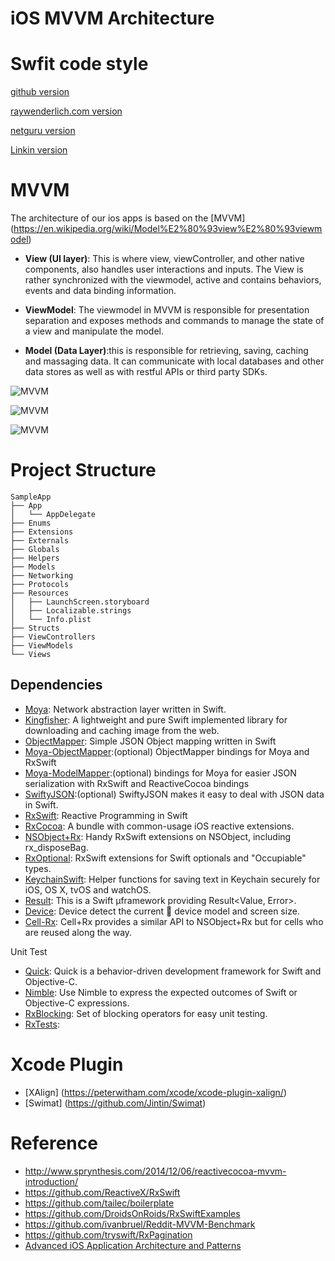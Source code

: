 # iOS MVVM Architecture

# Swfit code style
[github version](https://github.com/github/swift-style-guide)

[raywenderlich.com version](https://github.com/raywenderlich/swift-style-guide)

[netguru version](https://github.com/netguru/swift-style-guide)

[Linkin version](https://github.com/linkedin/swift-style-guide)

# MVVM
The architecture of our ios apps is based on the [MVVM] (https://en.wikipedia.org/wiki/Model%E2%80%93view%E2%80%93viewmodel)

* __View (UI layer)__: This is where view, viewController, and other native components, also handles user interactions and inputs. The View is rather synchronized with the viewmodel, active and contains behaviors, events and data binding information.

* __ViewModel__: The viewmodel in MVVM is responsible for presentation separation and exposes methods and commands to manage the state of a view and manipulate the model.

* __Model (Data Layer)__:this is responsible for retrieving, saving, caching and massaging data. It can communicate with local databases and other data stores as well as with restful APIs or third party SDKs.


![MVVM](https://upload.wikimedia.org/wikipedia/commons/thumb/8/87/MVVMPattern.png/660px-MVVMPattern.png)

![MVVM](http://cases.azoft.com/images/2015/12/pattern-mvvm-scheme.png)

![MVVM](http://www.sprynthesis.com/assets/images/MCVMVMV.gif)

# Project Structure

```
SampleApp
├── App
│   └── AppDelegate
├── Enums
├── Extensions
├── Externals
├── Globals
├── Helpers
├── Models
├── Networking
├── Protocols
├── Resources
│   ├── LaunchScreen.storyboard
│   ├── Localizable.strings
│   └── Info.plist
├── Structs
├── ViewControllers
├── ViewModels
└── Views
```

## Dependencies

- [Moya](https://github.com/Moya/Moya): Network abstraction layer written in Swift.
- [Kingfisher](https://github.com/onevcat/Kingfisher): A lightweight and pure Swift implemented library for downloading and caching image from the web.
- [ObjectMapper](https://github.com/Hearst-DD/ObjectMapper): Simple JSON Object mapping written in Swift
- [Moya-ObjectMapper](https://github.com/ivanbruel/Moya-ObjectMapper):(optional) ObjectMapper bindings for Moya and RxSwift
- [Moya-ModelMapper](https://github.com/sunshinejr/Moya-ModelMapper):(optional) bindings for Moya for easier JSON serialization with RxSwift and ReactiveCocoa bindings
- [SwiftyJSON](https://github.com/SwiftyJSON/SwiftyJSON):(optional) SwiftyJSON makes it easy to deal with JSON data in Swift.
- [RxSwift](https://github.com/ReactiveX/RxSwift): Reactive Programming in Swift
- [RxCocoa](https://github.com/ReactiveX/RxSwift/tree/master/RxCocoa/iOS): A bundle with common-usage iOS reactive extensions.
- [NSObject+Rx](https://github.com/RxSwiftCommunity/NSObject-Rx): Handy RxSwift extensions on NSObject, including rx_disposeBag.
- [RxOptional](https://github.com/RxSwiftCommunity/RxOptional): RxSwift extensions for Swift optionals and "Occupiable" types.
- [KeychainSwift](https://github.com/marketplacer/keychain-swift): Helper functions for saving text in Keychain securely for iOS, OS X, tvOS and watchOS.
- [Result](https://github.com/antitypical/Result): This is a Swift µframework providing Result<Value, Error>.
- [Device](https://github.com/Ekhoo/Device): Device detect the current  device model and screen size.
- [Cell-Rx](https://github.com/ivanbruel/Cell-Rx): Cell+Rx provides a similar API to NSObject+Rx but for cells who are reused along the way.

Unit Test

- [Quick](https://github.com/Quick/Quick): Quick is a behavior-driven development framework for Swift and Objective-C.
- [Nimble](https://github.com/Quick/Nimble): Use Nimble to express the expected outcomes of Swift or Objective-C expressions.
- [RxBlocking](https://github.com/ReactiveX/RxSwift/tree/master/RxBlocking): Set of blocking operators for easy unit testing.
- [RxTests](https://github.com/ReactiveX/RxSwift/tree/master/RxTests): 


# Xcode Plugin

- [XAlign] (https://peterwitham.com/xcode/xcode-plugin-xalign/)
- [Swimat] (https://github.com/Jintin/Swimat)

# Reference

- http://www.sprynthesis.com/2014/12/06/reactivecocoa-mvvm-introduction/
- https://github.com/ReactiveX/RxSwift
- https://github.com/tailec/boilerplate
- https://github.com/DroidsOnRoids/RxSwiftExamples
- https://github.com/ivanbruel/Reddit-MVVM-Benchmark
- https://github.com/tryswift/RxPagination
- [Advanced iOS Application Architecture and Patterns](https://developer.apple.com/videos/play/wwdc2014/229/)
